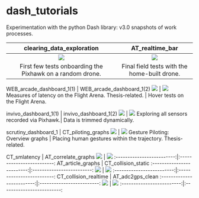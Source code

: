 # dash_tutorials
Experimentation with the python Dash library: v3.0 snapshots of work processes.

clearing_data_exploration             |  AT_realtime_bar
:-------------------------:|:-------------------------:
![](LIVE/clearing_data_exploration.png)  |  ![](LIVE/AT_realtime_bar.png) 
First few tests onboarding the Pixhawk on a random drone. | Final field tests with the home-built drone.

WEB_arcade_dashboard_1(1)            |  WEB_arcade_dashboard_1(2)
![](LIVE/WEB_arcade_dashboard_1(1).png)  |  ![](LIVE/WEB_arcade_dashboard_1(2).png)
Measures of latency on the Flight Arena. Thesis-related. | Hover tests on the Flight Arena.

invivo_dashboard_1(1)            |  invivo_dashboard_1(2)
![](LIVE/invivo_dashboard_1(1).png)  |  ![](LIVE/invivo_dashboard_1(2).png)
Exploring all sensors recorded via Pixhawk.| Data is trimmed dynamically.

scrutiny_dashboard_1            |  CT_piloting_graphs
![](LIVE/scrutiny_dashboard_1.png)  |  ![](LIVE/CT_piloting_graphs.png)
Gesture Piloting: Overview graphs | Placing human gestures within the trajectory. Thesis-related.

CT_smlatency            |  AT_correlate_graphs
![](LIVE/CT_smlatency.png)  |  ![](LIVE/AT_correlate_graphs.png)
:-------------------------:|:-------------------------:
AT_article_graphs            |  CT_collision_static
:-------------------------:|:-------------------------:
![](LIVE/AT_article_graphs.png)  |  ![](LIVE/CT_collision_static.png)
:-------------------------:|:-------------------------:
CT_collision_realtime            |  AT_adc2gps_clean
:-------------------------:|:-------------------------:
![](LIVE/CT_collision_realtime.png)  |  ![](LIVE/AT_adc2gps_clean.png)
:-------------------------:|:-------------------------:

